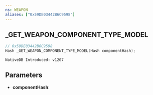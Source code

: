 ```yaml
---
ns: WEAPON
aliases: ["0x59DE03442B6C9598"]
---
```

## _GET_WEAPON_COMPONENT_TYPE_MODEL

```c
// 0x59DE03442B6C9598
Hash _GET_WEAPON_COMPONENT_TYPE_MODEL(Hash componentHash);
```

```
NativeDB Introduced: v1207
```

## Parameters
* **componentHash**:
